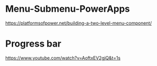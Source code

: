 # Menu-Submenu-PowerApps
https://platformsofpower.net/building-a-two-level-menu-component/

# Progress bar
https://www.youtube.com/watch?v=AoftxEV2gjQ&t=1s

